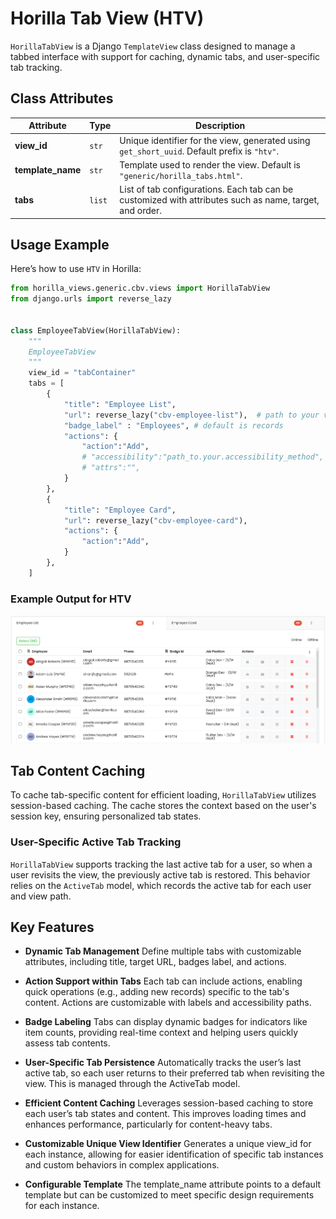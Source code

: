
# Horilla Tab View (HTV)

`HorillaTabView` is a Django `TemplateView` class designed to manage a tabbed interface with support for caching, dynamic tabs, and user-specific tab tracking.

## Class Attributes

| Attribute         | Type   | Description                                                                                             |
| ----------------- | ------ | ------------------------------------------------------------------------------------------------------- |
| **view_id**       | `str`  | Unique identifier for the view, generated using `get_short_uuid`. Default prefix is `"htv"`.            |
| **template_name** | `str`  | Template used to render the view. Default is `"generic/horilla_tabs.html"`.                             |
| **tabs**          | `list` | List of tab configurations. Each tab can be customized with attributes such as name, target, and order. |

## Usage Example

Here’s how to use `HTV` in Horilla:

```python
from horilla_views.generic.cbv.views import HorillaTabView
from django.urls import reverse_lazy


class EmployeeTabView(HorillaTabView):
    """
    EmployeeTabView
    """
    view_id = "tabContainer"
    tabs = [
        {
            "title": "Employee List",
            "url": reverse_lazy("cbv-employee-list"),  # path to your view
            "badge_label" : "Employees", # default is records
            "actions": {
                "action":"Add",
                # "accessibility":"path_to.your.accessibility_method",
                # "attrs":"",
            }
        },
        {
            "title": "Employee Card",
            "url": reverse_lazy("cbv-employee-card"), 
            "actions": {
                "action":"Add",
            }
        },
    ]
```

### Example Output for HTV

![alt text](image-4.png)

## Tab Content Caching

To cache tab-specific content for efficient loading, `HorillaTabView` utilizes session-based caching. The cache stores the context based on the user's session key, ensuring personalized tab states.

### User-Specific Active Tab Tracking

`HorillaTabView` supports tracking the last active tab for a user, so when a user revisits the view, the previously active tab is restored. This behavior relies on the `ActiveTab` model, which records the active tab for each user and view path.


## Key Features
- **Dynamic Tab Management**
 Define multiple tabs with customizable attributes, including title, target URL, badges label, and actions.

- **Action Support within Tabs**
 Each tab can include actions, enabling quick operations (e.g., adding new records) specific to the tab's content. Actions are customizable with labels and accessibility paths.

- **Badge Labeling**
 Tabs can display dynamic badges for indicators like item counts, providing real-time context and helping users quickly assess tab contents.

- **User-Specific Tab Persistence**
 Automatically tracks the user’s last active tab, so each user returns to their preferred tab when revisiting the view. This is managed through the ActiveTab model.

- **Efficient Content Caching**
Leverages session-based caching to store each user’s tab states and content. This improves loading times and enhances performance, particularly for content-heavy tabs.

- **Customizable Unique View Identifier**
Generates a unique view_id for each instance, allowing for easier identification of specific tab instances and custom behaviors in complex applications.

- **Configurable Template**
The template_name attribute points to a default template but can be customized to meet specific design requirements for each instance.